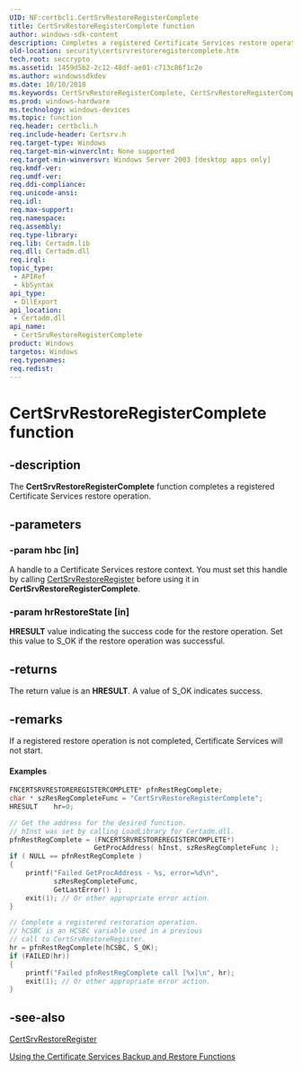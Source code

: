 ```yaml
---
UID: NF:certbcli.CertSrvRestoreRegisterComplete
title: CertSrvRestoreRegisterComplete function
author: windows-sdk-content
description: Completes a registered Certificate Services restore operation.
old-location: security\certsrvrestoreregistercomplete.htm
tech.root: seccrypto
ms.assetid: 1459d5b2-2c12-48df-ae01-c713c86f1c2e
ms.author: windowssdkdev
ms.date: 10/10/2018
ms.keywords: CertSrvRestoreRegisterComplete, CertSrvRestoreRegisterComplete function [Security], _certsrv_certsrvrestoreregistercomplete, certbcli/CertSrvRestoreRegisterComplete, security.certsrvrestoreregistercomplete
ms.prod: windows-hardware
ms.technology: windows-devices
ms.topic: function
req.header: certbcli.h
req.include-header: Certsrv.h
req.target-type: Windows
req.target-min-winverclnt: None supported
req.target-min-winversvr: Windows Server 2003 [desktop apps only]
req.kmdf-ver: 
req.umdf-ver: 
req.ddi-compliance: 
req.unicode-ansi: 
req.idl: 
req.max-support: 
req.namespace: 
req.assembly: 
req.type-library: 
req.lib: Certadm.lib
req.dll: Certadm.dll
req.irql: 
topic_type:
 - APIRef
 - kbSyntax
api_type:
 - DllExport
api_location:
 - Certadm.dll
api_name:
 - CertSrvRestoreRegisterComplete
product: Windows
targetos: Windows
req.typenames: 
req.redist: 
---
```


# CertSrvRestoreRegisterComplete function


## -description


The <b>CertSrvRestoreRegisterComplete</b>  function completes a registered Certificate Services restore operation.


## -parameters




### -param hbc [in]

A handle to a Certificate Services restore context. You must set this handle by calling 
<a href="https://msdn.microsoft.com/4549ba26-d52c-4779-b27d-126cef6ef15d">CertSrvRestoreRegister</a> before using it in <b>CertSrvRestoreRegisterComplete</b>.


### -param hrRestoreState [in]

<b>HRESULT</b> value indicating the success code for the restore operation. Set this value to S_OK if the restore operation was successful.


## -returns



The return value is an <b>HRESULT</b>. A value of S_OK indicates success.




## -remarks



If a registered restore operation is not completed, Certificate Services will not start.


#### Examples


```cpp
FNCERTSRVRESTOREREGISTERCOMPLETE* pfnRestRegComplete;
char * szResRegCompleteFunc = "CertSrvRestoreRegisterComplete";
HRESULT    hr=0;

// Get the address for the desired function.
// hInst was set by calling LoadLibrary for Certadm.dll.
pfnRestRegComplete = (FNCERTSRVRESTOREREGISTERCOMPLETE*)
                     GetProcAddress( hInst, szResRegCompleteFunc );
if ( NULL == pfnRestRegComplete )
{
    printf("Failed GetProcAddress - %s, error=%d\n",
           szResRegCompleteFunc,
           GetLastError() );
    exit(1); // Or other appropriate error action.
}

// Complete a registered restoration operation.
// hCSBC is an HCSBC variable used in a previous
// call to CertSrvRestoreRegister.
hr = pfnRestRegComplete(hCSBC, S_OK);
if (FAILED(hr))
{
    printf("Failed pfnRestRegComplete call [%x]\n", hr);
    exit(1); // Or other appropriate error action.
}
```





## -see-also




<a href="https://msdn.microsoft.com/4549ba26-d52c-4779-b27d-126cef6ef15d">CertSrvRestoreRegister</a>



<a href="https://msdn.microsoft.com/47e8f490-ecb2-4c41-8bf0-b673e173ddc6">Using the Certificate Services Backup and Restore Functions</a>
 

 

